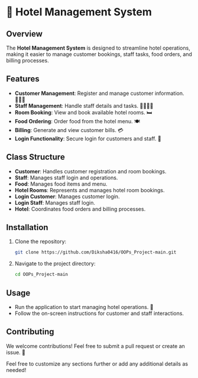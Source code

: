 # 🏨 Hotel Management System

## Overview
The **Hotel Management System** is designed to streamline hotel operations, making it easier to manage customer bookings, staff tasks, food orders, and billing processes. 

## Features
- **Customer Management**: Register and manage customer information. 🧑‍🤝‍🧑
- **Staff Management**: Handle staff details and tasks. 👨‍🍳👩‍💼
- **Room Booking**: View and book available hotel rooms. 🛏️
- **Food Ordering**: Order food from the hotel menu. 🍽️
- **Billing**: Generate and view customer bills. 💳
- **Login Functionality**: Secure login for customers and staff. 🔑

## Class Structure
- **Customer**: Handles customer registration and room bookings.
- **Staff**: Manages staff login and operations.
- **Food**: Manages food items and menu.
- **Hotel Rooms**: Represents and manages hotel room bookings.
- **Login Customer**: Manages customer login.
- **Login Staff**: Manages staff login.
- **Hotel**: Coordinates food orders and billing processes.

## Installation
1. Clone the repository:
   ```bash
   git clone https://github.com/Diksha0416/OOPs_Project-main.git
   ```
2. Navigate to the project directory:
   ```bash
   cd OOPs_Project-main
   ```

## Usage
- Run the application to start managing hotel operations. 🚀
- Follow the on-screen instructions for customer and staff interactions.

## Contributing
We welcome contributions! Feel free to submit a pull request or create an issue. 🤝


Feel free to customize any sections further or add any additional details as needed!
